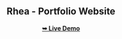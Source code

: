 <div align="center">
  <h2 align="center">Rhea - Portfolio Website</h2>

  <a target="_blank" href="https://rk-analyst.github.io/rhea-portfolio/"><strong>➥ Live Demo</strong></a>

</div>
